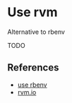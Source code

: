 # Use rvm

Alternative to rbenv

TODO

## References

- [use rbenv](use_rbenv.md)
- [rvm.io](https://rvm.io/)
